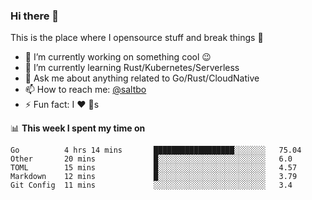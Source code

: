 ### Hi there 👋
This is the place where I opensource stuff and break things :rofl:

- 🔭 I’m currently working on something cool :wink:
- 🌱 I’m currently learning Rust/Kubernetes/Serverless
- 💬 Ask me about anything related to Go/Rust/CloudNative
- 📫 How to reach me: [@saltbo](https://twitter.com/saltbobx)
- ⚡ Fun fact: I :heart: :dog:s

📊 **This week I spent my time on**
<!--START_SECTION:waka-->
```text
Go          4 hrs 14 mins       ██████████████████░░░░░░░   75.04 
Other       20 mins             █░░░░░░░░░░░░░░░░░░░░░░░░   6.0 
TOML        15 mins             █░░░░░░░░░░░░░░░░░░░░░░░░   4.57 
Markdown    12 mins             █░░░░░░░░░░░░░░░░░░░░░░░░   3.79 
Git Config  11 mins             ░░░░░░░░░░░░░░░░░░░░░░░░░   3.4
```
<!--END_SECTION:waka-->
